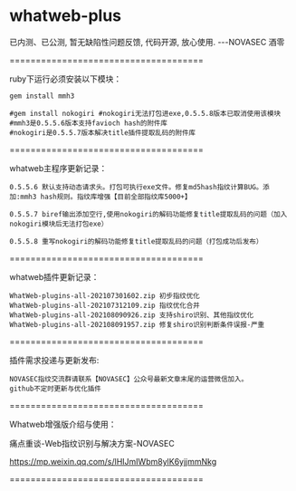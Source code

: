 # whatweb-plus

已内测、已公测, 暂无缺陷性问题反馈, 代码开源, 放心使用.  ---NOVASEC 酒零

=====================================

ruby下运行必须安装以下模块：

    gem install mmh3 
    
    #gem install nokogiri #nokogiri无法打包进exe,0.5.5.8版本已取消使用该模块
    #mmh3是0.5.5.6版本支持favioch hash的附件库
    #nokogiri是0.5.5.7版本解决title插件提取乱码的附件库 
    
=====================================

whatweb主程序更新记录：

    0.5.5.6 默认支持动态请求头。打包可执行exe文件。修复md5hash指纹计算BUG。添加:mmh3 hash规则。指纹库增强【目前全部指纹库5000+】

    0.5.5.7 biref输出添加空行,使用nokogiri的解码功能修复title提取乱码的问题（加入nokogiri模块后无法打包exe）

    0.5.5.8 重写nokogiri的解码功能修复title提取乱码的问题（打包成功后发布）

=====================================

whatweb插件更新记录：

    WhatWeb-plugins-all-202107301602.zip 初步指纹优化
    WhatWeb-plugins-all-202107312109.zip 指纹优化合并
    WhatWeb-plugins-all-202108090926.zip 支持shiro识别、其他指纹优化
    WhatWeb-plugins-all-202108091957.zip 修复shiro识别判断条件误报-严重

=====================================

插件需求投递与更新发布:

    NOVASEC指纹交流群请联系【NOVASEC】公众号最新文章末尾的运营微信加入。
    github不定时更新与优化插件

=====================================

Whatweb增强版介绍与使用：

痛点重谈-Web指纹识别与解决方案-NOVASEC

https://mp.weixin.qq.com/s/lHIJmIWbm8ylK6yjjmmNkg

=====================================






